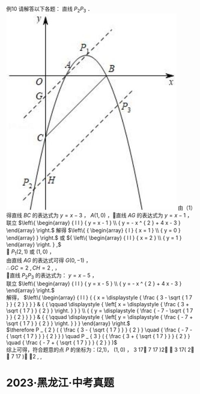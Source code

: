 例10 请解答以下各题：
直线 $P _ { 2 } P _ { 3 }$ ．
![](<../../qs_image_DB/专题3-3_二次函数面积定值、比例问题以及米勒角问题（解析版）_/0e5c22e47432429ef66fced212b26b9950e951051ce5d0ff53743f4f743bc0eb.jpg>)
由（1）得直线 $B C$ 的表达式为 $y = x - 3$ ， $A ( 1 , 0 )$ ，直线 $A G$ 的表达式为 $y = x - 1$ ，
联立 $\left\{ \begin{array} { l l } { y = x - 1 } \\ { y = - x ^ { 2 } + 4 x - 3 } \end{array} \right.$ 解得 $\left\{ { \begin{array} { l } { x = 1 } \\ { y = 0 } \end{array} } \right.$ 或 ${ \left\{ \begin{array} { l l } { x = 2 } \\ { y = 1 } \end{array} \right. } ,$   
 $P _ { 1 } ( 2 , 1 )$ 或 $( 1 , 0 )$ ，  
由直线 $A G$ 的表达式可得 $G ( 0 , - 1 )$ ，  
$\therefore G C = 2 \ , C H = 2 \ ,$ ，  
直线 $P _ { 2 } P _ { 3 }$ 的表达式为： $y = x - 5$ ，  
联立 $\left\{ \begin{array} { l l } { y = x - 5 } \\ { y = - x ^ { 2 } + 4 x - 3 } \end{array} \right.$   
解得， $\left\{ \begin{array} { l l } { { x = \displaystyle { \frac { 3 - \sqrt { 1 7 } } { 2 } } } } & { { \qquad \displaystyle { \left[ x = \displaystyle { \frac { 3 + \sqrt { 1 7 } } { 2 } } \right. } } } \\ { { y = \displaystyle { \frac { - 7 - \sqrt { 1 7 } } { 2 } } } } & { { \qquad \displaystyle { \left[ y = \displaystyle { \frac { - 7 + \sqrt { 1 7 } } { 2 } } \right. } } } \end{array} \right.$   
$\therefore P _ { 2 } ( { \frac { 3 - { \sqrt { 1 7 } } } { 2 } } \quad { \frac { - 7 - { \sqrt { 1 7 } } } { 2 } } ) \quad P _ { 3 } ( { \frac { 3 + { \sqrt { 1 7 } } } { 2 } } \quad { \frac { - 7 + { \sqrt { 1 7 } } } { 2 } } )$   
综上可得，符合题意的点 $P$ 的坐标为：(2,1)， $( 1 , 0 )$ ， 3 17 7 17 )2  3 17( 2 ， 7 17 ) 2 , ,
# 2023·黑龙江·中考真题

